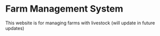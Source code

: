 # **Farm Management System**

This website is for managing farms with livestock (will update in future updates)
